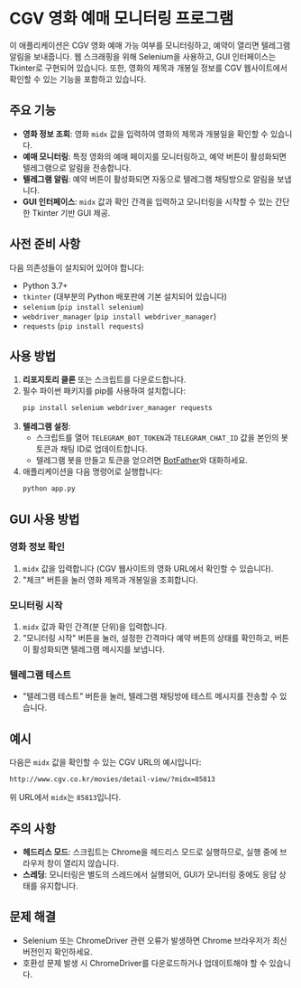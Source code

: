 
# CGV 영화 예매 모니터링 프로그램

이 애플리케이션은 CGV 영화 예매 가능 여부를 모니터링하고, 예약이 열리면 텔레그램 알림을 보내줍니다. 웹 스크래핑을 위해 Selenium을 사용하고, GUI 인터페이스는 Tkinter로 구현되어 있습니다. 또한, 영화의 제목과 개봉일 정보를 CGV 웹사이트에서 확인할 수 있는 기능을 포함하고 있습니다.

## 주요 기능

- **영화 정보 조회**: 영화 `midx` 값을 입력하여 영화의 제목과 개봉일을 확인할 수 있습니다.
- **예매 모니터링**: 특정 영화의 예매 페이지를 모니터링하고, 예약 버튼이 활성화되면 텔레그램으로 알림을 전송합니다.
- **텔레그램 알림**: 예약 버튼이 활성화되면 자동으로 텔레그램 채팅방으로 알림을 보냅니다.
- **GUI 인터페이스**: `midx` 값과 확인 간격을 입력하고 모니터링을 시작할 수 있는 간단한 Tkinter 기반 GUI 제공.

## 사전 준비 사항

다음 의존성들이 설치되어 있어야 합니다:

- Python 3.7+
- `tkinter` (대부분의 Python 배포판에 기본 설치되어 있습니다)
- `selenium` (`pip install selenium`)
- `webdriver_manager` (`pip install webdriver_manager`)
- `requests` (`pip install requests`)

## 사용 방법

1. **리포지토리 클론** 또는 스크립트를 다운로드합니다.
2. 필수 파이썬 패키지를 pip를 사용하여 설치합니다:
    ```bash
    pip install selenium webdriver_manager requests
    ```
3. **텔레그램 설정**:
    - 스크립트를 열어 `TELEGRAM_BOT_TOKEN`과 `TELEGRAM_CHAT_ID` 값을 본인의 봇 토큰과 채팅 ID로 업데이트합니다.
    - 텔레그램 봇을 만들고 토큰을 얻으려면 [BotFather](https://core.telegram.org/bots#botfather)와 대화하세요.
4. 애플리케이션을 다음 명령어로 실행합니다:
    ```bash
    python app.py
    ```

## GUI 사용 방법

### 영화 정보 확인

1. `midx` 값을 입력합니다 (CGV 웹사이트의 영화 URL에서 확인할 수 있습니다).
2. "체크" 버튼을 눌러 영화 제목과 개봉일을 조회합니다.

### 모니터링 시작

1. `midx` 값과 확인 간격(분 단위)을 입력합니다.
2. "모니터링 시작" 버튼을 눌러, 설정한 간격마다 예약 버튼의 상태를 확인하고, 버튼이 활성화되면 텔레그램 메시지를 보냅니다.

### 텔레그램 테스트

- "텔레그램 테스트" 버튼을 눌러, 텔레그램 채팅방에 테스트 메시지를 전송할 수 있습니다.

## 예시

다음은 `midx` 값을 확인할 수 있는 CGV URL의 예시입니다:

```
http://www.cgv.co.kr/movies/detail-view/?midx=85813
```

위 URL에서 `midx`는 `85813`입니다.

## 주의 사항

- **헤드리스 모드**: 스크립트는 Chrome을 헤드리스 모드로 실행하므로, 실행 중에 브라우저 창이 열리지 않습니다.
- **스레딩**: 모니터링은 별도의 스레드에서 실행되어, GUI가 모니터링 중에도 응답 상태를 유지합니다.

## 문제 해결

- Selenium 또는 ChromeDriver 관련 오류가 발생하면 Chrome 브라우저가 최신 버전인지 확인하세요.
- 호환성 문제 발생 시 ChromeDriver를 다운로드하거나 업데이트해야 할 수 있습니다.
